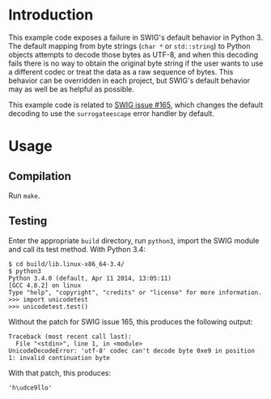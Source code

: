 Introduction
============

This example code exposes a failure in SWIG's default behavior in Python 3.
The default mapping from byte strings (`char *` or `std::string`) to Python
objects attempts to decode those bytes as UTF-8, and when this decoding fails
there is no way to obtain the original byte string if the user wants to use a
different codec or treat the data as a raw sequence of bytes. This behavior can
be overridden in each project, but SWIG's default behavior may as well be as
helpful as possible.

This example code is related to
[SWIG issue #165](https://github.com/swig/swig/pull/165), which changes the
default decoding to use the `surrogateescape` error handler by default.

Usage
=====

Compilation
-----------

Run `make`.

Testing
-------

Enter the appropriate `build` directory, run `python3`, import the SWIG module
and call its test method. With Python 3.4:


    $ cd build/lib.linux-x86_64-3.4/
    $ python3
    Python 3.4.0 (default, Apr 11 2014, 13:05:11) 
    [GCC 4.8.2] on linux
    Type "help", "copyright", "credits" or "license" for more information.
    >>> import unicodetest
    >>> unicodetest.test()


Without the patch for SWIG issue 165, this produces the following output:

    Traceback (most recent call last):
      File "<stdin>", line 1, in <module>
    UnicodeDecodeError: 'utf-8' codec can't decode byte 0xe9 in position 1: invalid continuation byte

With that patch, this produces:

    'h\udce9llo'

<!-- vim: set tw=79: -->
